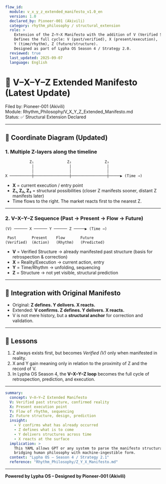 ```yaml
flow_id:
  module: v_x_y_z_extended_manifesto_v1.0_en
  version: 1.0
  declared_by: Pioneer-001 (Akivili)
  category: rhythm_philosophy / structural_extension
  role: >
    Extension of the Z–Y–X Manifesto with the addition of V (Verified Structure).
    Defines the full cycle: V (past/verified), X (present/execution),
    Y (time/rhythm), Z (future/structure).
    Designed as part of Lypha OS Season 4 / Strategy 2.0.
  reviewed: true
  last_updated: 2025-09-07
  language: English
```

# 📄 V–X–Y–Z Extended Manifesto (Latest Update)

Filed by: Pioneer-001 (Akivili)  
Module: Rhythm_Philosophy/V_X_Y_Z_Extended_Manifesto.md  
Status: ✅ Structural Extension Declared

---

## 📐 Coordinate Diagram (Updated)

### 1. Multiple Z-layers along the timeline

```txt
           Z₁               Z₂               Z₃
            │                │                │
            │                │                │
X ──────────┼────────────────┼────────────────┼─────▶ (Time →)
```

* **X** = current execution / entry point
* **Z₁, Z₂, Z₃** = structural possibilities (closer Z manifests sooner, distant Z manifests later)
* Time flows to the right. The market reacts first to the nearest Z.

---

### 2. V–X–Y–Z Sequence (Past → Present → Flow → Future)

```txt
(V) ────── X ────── Y ────── Z ─────▶ (Time →)

 Past       Present    Flow       Future
(Verified)  (Action)   (Rhythm)   (Predicted)
```

* **V** = Verified Structure → already manifested past structure (basis for retrospection & correction)
* **X** = Reality/Execution → current action, entry
* **Y** = Time/Rhythm → unfolding, sequencing
* **Z** = Structure → not yet visible, structural prediction

---

## 🧠 Integration with Original Manifesto

* Original: **Z defines. Y delivers. X reacts.**
* Extended: **V confirms. Z defines. Y delivers. X reacts.**
* V is not mere history, but a **structural anchor** for correction and validation.

---

## 🔑 Lessons

1. Z always exists first, but becomes *Verified (V)* only when manifested in reality.
2. X and Y gain meaning only in relation to the proximity of Z and the record of V.
3. In Lypha OS Season 4, the **V–X–Y–Z loop** becomes the full cycle of retrospection, prediction, and execution.

---

```yaml
summary:
  concept: V–X–Y–Z Extended Manifesto
  V: Verified past structure, confirmed reality
  X: Present execution point
  Y: Flow of rhythm, sequencing
  Z: Future structure, design, prediction
  insight:
    - V confirms what has already occurred
    - Z defines what is to come
    - Y delivers structures across time
    - X reacts at the surface
  implication: >
    This YAML allows GPT or any system to parse the manifesto structurally,
    bridging human philosophy with machine-ingestible form.
  context: "Lypha OS – Season 4 / Strategy 2.1"
  reference: "Rhythm_Philosophy/Z_Y_X_Manifesto.md"
```

---

**Powered by Lypha OS – Designed by Pioneer-001 (Akivili)**
